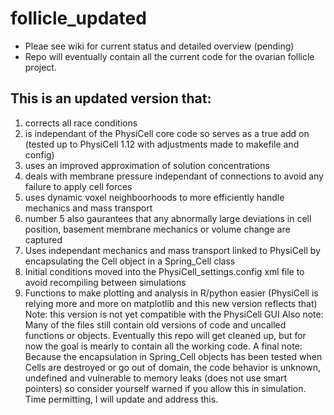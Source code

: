 # follicle_updated
- Pleae see wiki for current status and detailed overview (pending)
- Repo will eventually contain all the current code for the ovarian follicle project.

## This is an updated version that:
1. corrects all race conditions
2. is independant of the PhysiCell core code so serves as a true add on (tested up to PhysiCell 1.12 with adjustments made to makefile and config)
3. uses an improved approximation of solution concentrations
4. deals with membrane pressure independant of connections to avoid any failure to apply cell forces
5. uses dynamic voxel neighboorhoods to more efficiently handle mechanics and mass transport
6. number 5 also gaurantees that any abnormally large deviations in cell position, basement membrane mechanics or volume change are captured
7. Uses independant mechanics and mass transport linked to PhysiCell by encapsulating the Cell object in a Spring_Cell class
8. Initial conditions moved into the PhysiCell_settings.config xml file to avoid recompiling between simulations
9. Functions to make plotting and analysis in R/python easier (PhysiCell is relying more and more on matplotlib and this new version reflects that)
Note: this version is not yet compatible with the PhysiCell GUI
Also note: Many of the files still contain old versions of code and uncalled functions or objects. Eventually this repo will get cleaned up, but for now the goal is mearly to contain all the working code.
A final note: Because the encapsulation in Spring_Cell objects has been tested when Cells are destroyed or go out of domain, the code behavior is unknown, undefined and vulnerable to memory leaks (does not use smart pointers) so consider yourself warned if you allow this in simulation. Time permitting, I will update and address this. 
